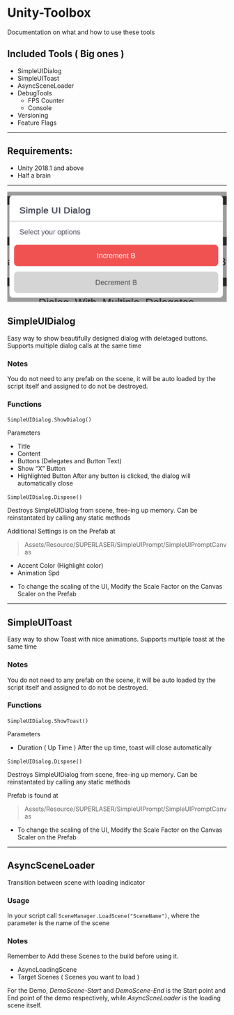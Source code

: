 # Unity-Toolbox
Documentation on what and how to use these tools

## Included Tools ( Big ones )
- SimpleUIDialog
- SimpleUIToast
- AsyncSceneLoader
- DebugTools
  - FPS Counter
  - Console
- Versioning
- Feature Flags


___

## Requirements: 
-	Unity 2018.1 and above
-	Half a brain

___

![alt text](https://github.com/superlaser97/Unity-Toolbox/blob/master/Assets/SUPERLASER/SimpleUIPrompt/README_Header.PNG "Logo Title Text 1")
## SimpleUIDialog
Easy way to show beautifully designed dialog with deletaged buttons. Supports multiple dialog calls at the same time

### Notes
You do not need to any prefab on the scene, it will be auto loaded by the script itself and assigned to do not be destroyed.

### Functions
`SimpleUIDialog.ShowDialog()`

Parameters
-	Title
-	Content
-	Buttons (Delegates and Button Text)
-	Show “X” Button
-	Highlighted Button
After any button is clicked, the dialog will automatically close

`SimpleUIDialog.Dispose()`

Destroys SimpleUIDialog from scene, free-ing up memory. Can be reinstantated by calling any static methods

Additional Settings is on the Prefab at
> Assets/Resource/SUPERLASER/SimpleUIPrompt/SimpleUIPromptCanvas
-	Accent Color (Highlight color)
-	Animation Spd

* To change the scaling of the UI, Modify the Scale Factor on the Canvas Scaler on the Prefab

___


## SimpleUIToast
Easy way to show Toast with nice animations. Supports multiple toast at the same time

### Notes
You do not need to any prefab on the scene, it will be auto loaded by the script itself and assigned to do not be destroyed.

### Functions
`SimpleUIDialog.ShowToast()`

Parameters
-	Duration ( Up Time )
After the up time, toast will close automatically

`SimpleUIDialog.Dispose()`

Destroys SimpleUIDialog from scene, free-ing up memory. Can be reinstantated by calling any static methods

Prefab is found at
> Assets/Resource/SUPERLASER/SimpleUIPrompt/SimpleUIPromptCanvas

* To change the scaling of the UI, Modify the Scale Factor on the Canvas Scaler on the Prefab

___

## AsyncSceneLoader
Transition between scene with loading indicator

### Usage
In your script call `SceneManager.LoadScene("SceneName")`, where the parameter is the name of the scene

### Notes
Remember to Add these Scenes to the build before using it.
- AsyncLoadingScene
- Target Scenes ( Scenes you want to load )

For the Demo, *DemoScene-Start* and *DemoScene-End* is the Start point and End point of the demo respectively, while *AsyncScneLoader* is the loading scene itself.
